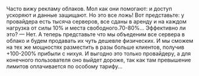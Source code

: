 Часто вижу рекламу облаков. Мол как они помогают: и доступ ускоряют и данные защищают. Но это все ложь! Вот представьте: у провайдера есть тысяча серверов, все сданы в аренду и на каждом нагрузка от силы 10% и места свободного.70-80%... Эффективно ли это? — Нет. А теперь представьте что мы объеденим все сервера в облако и будем продавать их чуть дешевле физических. И мы сможем на тех же мощностях разместить в разы больше клиентов, получив +100-200% прибыли с нихуя. И выгодно это только провайдеру, а для конечного пользователя оно выйдет дороже, так как там превышение лимитов оплачивается по особому тарифу...
